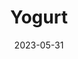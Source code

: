 ---
title: 'Yogurt'
date: '2023-05-31' 
metatag: '' 
inventory: '0' 
draft: false 
# meta description 
shortDescripton: ''
description: 'Dairy'
longdescription: ''
tags: ''
brand: ''
subCategory: ''
unit: 'Unit'
sellCount: '0'
featured: False
# product Price
price: '90.0'
# Product Short Description
productID: '3CF136E8-1BFF-ED11-996D-005056B3A416'
type: 'products'
category: 'Dairy' 
thumnailproduct: 'https://eraconnect.blob.core.windows.net/product-images/basics/184adb43-5746-4b1b-8410-79972a6a2264.webp' 
images:
  - image: 'https://eraconnect.blob.core.windows.net/product-images/basics/184adb43-5746-4b1b-8410-79972a6a2264.webp'  
Variants:
---